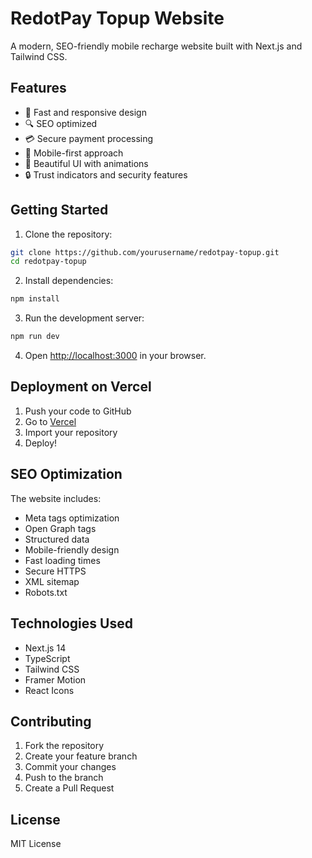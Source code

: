 # RedotPay Topup Website

A modern, SEO-friendly mobile recharge website built with Next.js and Tailwind CSS.

## Features

- 🚀 Fast and responsive design
- 🔍 SEO optimized
- 💳 Secure payment processing
- 📱 Mobile-first approach
- 🎨 Beautiful UI with animations
- 🔒 Trust indicators and security features

## Getting Started

1. Clone the repository:
```bash
git clone https://github.com/yourusername/redotpay-topup.git
cd redotpay-topup
```

2. Install dependencies:
```bash
npm install
```

3. Run the development server:
```bash
npm run dev
```

4. Open [http://localhost:3000](http://localhost:3000) in your browser.

## Deployment on Vercel

1. Push your code to GitHub
2. Go to [Vercel](https://vercel.com)
3. Import your repository
4. Deploy!

## SEO Optimization

The website includes:
- Meta tags optimization
- Open Graph tags
- Structured data
- Mobile-friendly design
- Fast loading times
- Secure HTTPS
- XML sitemap
- Robots.txt

## Technologies Used

- Next.js 14
- TypeScript
- Tailwind CSS
- Framer Motion
- React Icons

## Contributing

1. Fork the repository
2. Create your feature branch
3. Commit your changes
4. Push to the branch
5. Create a Pull Request

## License

MIT License 
